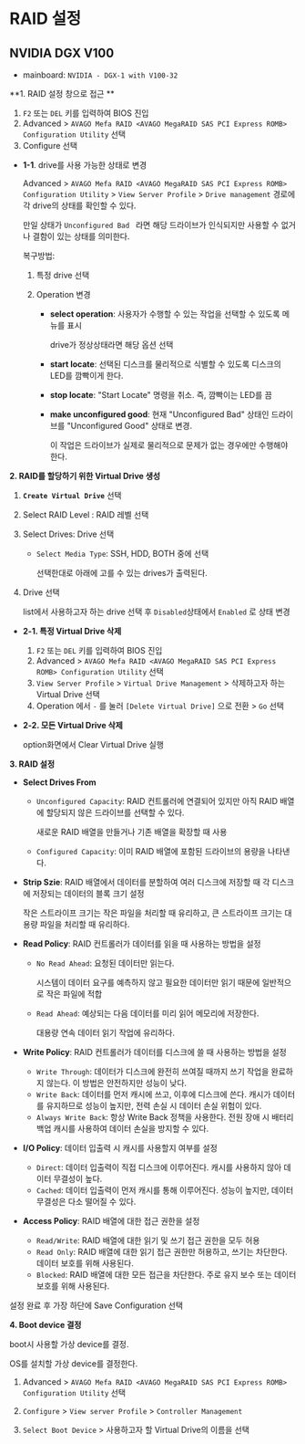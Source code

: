 # RAID 설정



## NVIDIA DGX V100 

- mainboard: `NVIDIA - DGX-1 with V100-32`



**1. RAID 설정 창으로 접근 ** 

1.  `F2` 또는 `DEL` 키를 입력하여 BIOS 진입
2. Advanced > `AVAGO Mefa RAID <AVAGO MegaRAID SAS PCI Express ROMB> Configuration Utility`  선택
3. Configure 선택



- **1-1**. drive를 사용 가능한 상태로 변경

  Advanced > `AVAGO Mefa RAID <AVAGO MegaRAID SAS PCI Express ROMB> Configuration Utility` > `View Server Profile` > `Drive management`  경로에 각 drive의 상태를 확인할 수 있다.

  만일 상태가 `Unconfigured Bad ` 라면  해당 드라이브가 인식되지만 사용할 수 없거나 결함이 있는 상태를 의미한다.

  복구방법:

  1. 특정 drive 선택 

  2. Operation 변경

     - **select operation**: 사용자가 수행할 수 있는 작업을 선택할 수 있도록 메뉴를 표시

       drive가 정상상태라면 해당 옵션 선택

     - **start locate**: 선택된 디스크를 물리적으로 식별할 수 있도록 디스크의 LED를 깜빡이게 한다.

     - **stop locate**: "Start Locate" 명령을 취소. 즉, 깜빡이는 LED를 끔

     - **make unconfigured good**: 현재 "Unconfigured Bad" 상태인 드라이브를 "Unconfigured Good" 상태로 변경. 

       이 작업은 드라이브가 실제로 물리적으로 문제가 없는 경우에만 수행해야 한다.



**2. RAID를 할당하기 위한 Virtual Drive 생성**

1. **`Create Virtual Drive`** 선택
2. Select RAID Level : RAID 레벨 선택

3. Select Drives: Drive 선택

   - `Select Media Type`: SSH, HDD, BOTH 중에 선택

     선택한대로 아래에 고를 수 있는 drives가 출력된다.

4. Drive 선택

   list에서 사용하고자 하는 drive 선택 후 `Disabled`상태에서 `Enabled` 로 상태 변경






- **2-1. 특정 Virtual Drive 삭제**

  1.  `F2` 또는 `DEL` 키를 입력하여 BIOS 진입
  2.  Advanced > `AVAGO Mefa RAID <AVAGO MegaRAID SAS PCI Express ROMB> Configuration Utility`  선택
  3.  `View Server Profile` > `Virtual Drive Management` > 삭제하고자 하는 Virtual Drive 선택
  4.  Operation 에서 `-` 를 눌러 `[Delete Virtual Drive]` 으로 전환 > `Go` 선택

- **2-2. 모든 Virtual Drive 삭제**

  option화면에서 Clear Virtual Drive 실행
  
  



**3. RAID 설정**

- **Select Drives From**

  - `Unconfigured Capacity`: RAID 컨트롤러에 연결되어 있지만 아직 RAID 배열에 할당되지 않은 드라이브를 선택할 수 있다.

    새로운 RAID 배열을 만들거나 기존 배열을 확장할 때 사용

  - `Configured Capacity`: 이미 RAID 배열에 포함된 드라이브의 용량을 나타낸다.

- **Strip Szie**: RAID 배열에서 데이터를 분할하여 여러 디스크에 저장할 때 각 디스크에 저장되는 데이터의 블록 크기 설정

  작은 스트라이프 크기는 작은 파일을 처리할 때 유리하고, 큰 스트라이프 크기는 대용량 파일을 처리할 때 유리하다.

- **Read Policy**: RAID 컨트롤러가 데이터를 읽을 때 사용하는 방법을 설정

  - `No Read Ahead`: 요청된 데이터만 읽는다. 

    시스템이 데이터 요구를 예측하지 않고 필요한 데이터만 읽기 때문에 일반적으로 작은 파일에 적합

  - `Read Ahead`: 예상되는 다음 데이터를 미리 읽어 메모리에 저장한다.

    대용량 연속 데이터 읽기 작업에 유리하다.

- **Write Policy**: RAID 컨트롤러가 데이터를 디스크에 쓸 때 사용하는 방법을 설정

  - `Write Through`: 데이터가 디스크에 완전히 쓰여질 때까지 쓰기 작업을 완료하지 않는다. 이 방법은 안전하지만 성능이 낮다.
  - `Write Back`: 데이터를 먼저 캐시에 쓰고, 이후에 디스크에 쓴다. 캐시가 데이터를 유지하므로 성능이 높지만, 전력 손실 시 데이터 손실 위험이 있다.
  - `Always Write Back`: 항상 Write Back 정책을 사용한다. 전원 장애 시 배터리 백업 캐시를 사용하여 데이터 손실을 방지할 수 있다.

- **I/O Policy**: 데이터 입출력 시 캐시를 사용할지 여부를 설정
  - `Direct`: 데이터 입출력이 직접 디스크에 이루어진다. 캐시를 사용하지 않아 데이터 무결성이 높다.
  - `Cached`: 데이터 입출력이 먼저 캐시를 통해 이루어진다. 성능이 높지만, 데이터 무결성은 다소 떨어질 수 있다.
- **Access Policy**: RAID 배열에 대한 접근 권한을 설정
  - `Read/Write`: RAID 배열에 대한 읽기 및 쓰기 접근 권한을 모두 허용
  - `Read Only`: RAID 배열에 대한 읽기 접근 권한만 허용하고, 쓰기는 차단한다. 데이터 보호를 위해 사용된다.
  - `Blocked`: RAID 배열에 대한 모든 접근을 차단한다. 주로 유지 보수 또는 데이터 보호를 위해 사용된다.



설정 완료 후 가장 하단에 Save Configuration 선택



**4. Boot device 결정**

boot시 사용할 가상 device를 결정. 

OS를 설치할 가상 device를 결정한다.

1. Advanced > `AVAGO Mefa RAID <AVAGO MegaRAID SAS PCI Express ROMB> Configuration Utility`  선택

2. `Configure` > `View server Profile` > `Controller Management`

3. `Select Boot Device` > 사용하고자 할 Virtual Drive의 이름을 선택 

   